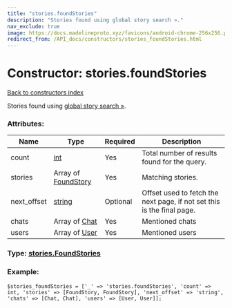 ```yaml
---
title: "stories.foundStories"
description: "Stories found using global story search »."
nav_exclude: true
image: https://docs.madelineproto.xyz/favicons/android-chrome-256x256.png
redirect_from: /API_docs/constructors/stories_foundStories.html
---
```

# Constructor: stories.foundStories  
[Back to constructors index](/API_docs/constructors/index.html)



Stories found using [global story search »](https://core.telegram.org/api/stories#searching-stories).

### Attributes:

| Name     |    Type       | Required | Description |
|----------|---------------|----------|-------------|
|count|[int](/API_docs/types/int.html) | Yes|Total number of results found for the query.|
|stories|Array of [FoundStory](/API_docs/types/FoundStory.html) | Yes|Matching stories.|
|next\_offset|[string](/API_docs/types/string.html) | Optional|Offset used to fetch the next page, if not set this is the final page.|
|chats|Array of [Chat](/API_docs/types/Chat.html) | Yes|Mentioned chats|
|users|Array of [User](/API_docs/types/User.html) | Yes|Mentioned users|



### Type: [stories.FoundStories](/API_docs/types/stories.FoundStories.html)


### Example:

```
$stories_foundStories = ['_' => 'stories.foundStories', 'count' => int, 'stories' => [FoundStory, FoundStory], 'next_offset' => 'string', 'chats' => [Chat, Chat], 'users' => [User, User]];
```  
